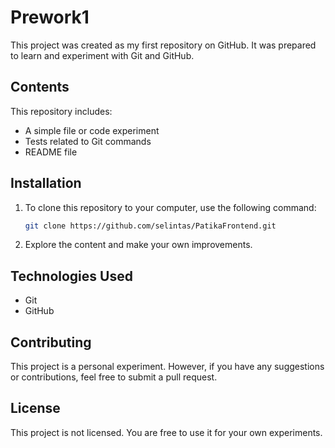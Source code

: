 # Prework1

This project was created as my first repository on GitHub. It was prepared to learn and experiment with Git and GitHub.

## Contents

This repository includes:
- A simple file or code experiment
- Tests related to Git commands
- README file

## Installation

1. To clone this repository to your computer, use the following command:
   ```sh
   git clone https://github.com/selintas/PatikaFrontend.git
   ```
2. Explore the content and make your own improvements.

## Technologies Used

- Git
- GitHub

## Contributing

This project is a personal experiment. However, if you have any suggestions or contributions, feel free to submit a pull request.

## License

This project is not licensed. You are free to use it for your own experiments.
